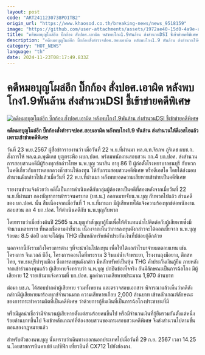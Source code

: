 ```yaml
---
layout: post
code: "ART2411230738PO1TB2"
origin_url: "https://www.khaosod.co.th/breaking-news/news_9518159"
image: "https://github.com/user-attachments/assets/1972ae40-15d0-4a9e-a799-9519b61d9917"
title: "คดีหมอบุญโผล่อีก บิ๊กก้อง สั่งปอศ.เอาผิด หลังพบโกง1.9พันล้าน ส่งสำนวนDSI ชี้เข้าข่ายคดีพิเศษ"
description: "คดีหมอบุญโผล่อีก บิ๊กก้องสั่งตำรวจปอศ.สอบเอาผิด หลังพบโกง1.9 พันล้าน ส่งสำนวนให้ดีเอสไอแล้ว เพราะเข้าข่ายคดีพิเศษ"
category: "HOT_NEWS"
language: "th"
date: 2024-11-23T08:17:49.833Z
---
```


# คดีหมอบุญโผล่อีก บิ๊กก้อง สั่งปอศ.เอาผิด หลังพบโกง1.9พันล้าน ส่งสำนวนDSI ชี้เข้าข่ายคดีพิเศษ

[![คดีหมอบุญโผล่อีก บิ๊กก้อง สั่งปอศ.เอาผิด หลังพบโกง1.9พันล้าน ส่งสำนวนDSI ชี้เข้าข่ายคดีพิเศษ](https://www.khaosod.co.th/wpapp/uploads/2024/11/morboon2.jpg "คดีหมอบุญโผล่อีก บิ๊กก้อง สั่งปอศ.เอาผิด หลังพบโกง1.9พันล้าน ส่งสำนวนDSI ชี้เข้าข่ายคดีพิเศษ")](https://www.khaosod.co.th/wpapp/uploads/2024/11/morboon2.jpg)

**คดีหมอบุญโผล่อีก บิ๊กก้องสั่งตำรวจปอศ.สอบเอาผิด หลังพบโกง1.9 พันล้าน ส่งสำนวนให้ดีเอสไอแล้ว เพราะเข้าข่ายคดีพิเศษ**

วันที่ 23 พ.ย.2567 ผู้สื่อข่าวรายงานว่า เมื่อวันที่ 22 พ.ย.ที่ผ่านมา พล.ต.ท.จิรภพ ภูริเดช ผบช.ก. สั่งการให้ พล.ต.ต.พุฒิเดช บุญกระพือ ผบก.ปอศ. พร้อมพนักงานสอบสวน กก.4 บก.ปอศ. ส่งสำนวนการสอบสวนคดีมีผู้ร้องทุกข์กล่าวโทษ น.พ.บุญ วนาสิน อายุ 86 ปี ผู้ก่อตั้งโรงพยาบาลธนบุรี กับพวกในคดีเกี่ยวกับการหลอกลวงชักชวนให้ลงทุน ให้กับกรมสอบสวนคดีพิเศษ หรือดีเอสไอ โดยได้ส่งมอบสำนวนดังกล่าวไปแล้วเมื่อวันที่ 22 พ.ย.ที่ผ่านมา หลังพบยอดความเสียหายเข้าข่ายเป็นคดีพิเศษ

รายงานข่าวแจ้งด้วยว่า คดีนี้เป็นการดำเนินคดีกับกลุ่มผู้ต้องหาเป็นคดีที่สองหลังจากเมื่อวันที่ 22 พ.ย.ที่ผ่านมา กองบัญชาการตำรวจนครบาล (บช.น.) ออกหมายจับน.พ.บุญ กับพวกไปแล้ว ส่วนคดีของ บก.ปอศ. นั้น สืบเนื่องจากเมื่อวันที่ 1 พ.ย.ที่ผานมา มีผู้เสียหายได้แจ้งความร้องทุกข์ต่อพนักงานสอบสวน กก 4 บก.ปอศ. ให้ดำเนินคดีกับ น.พ.บุญกับพวก

โดยทราบว่าเมื่อช่วงต้นปี 2565 น.พ.บุญทำสัญญากู้ยืมเพื่อให้ตัวแทนนำไปติดต่อกับผู้เสียหายซึ่งมีจำนวนหลายราย ที่หลงเชื่อตามคำชี้ชวน เนื่องจากเห็นว่าการลงทุนดังกล่าวจะได้ดอกเบี้ยจาก น.พ.บุญ ร้อยละ 8.5 ต่อปี และจะได้หุ้น THG เป็นหลักทรัพย์ค้ำประกันเงินที่ปล่อยกู้อีกด้วย

นอกจากนี้ยังรวมถึงโครงการต่าง ๆที่จะนำเงินไปลงทุน เพื่อให้ใด้ผลกำไรมาจ่ายผลตอบแทน เช่น โครงการ จินเวลล์ บีอิ้ง, โครงการคอนโดที่พระราม 3 ริมแม่น้ำเจ้าพระยา, โรงงานถุงมือยาง, ตึกสหไทย, รพ.ธนบุรีบำรุงเมือง ซึ่งการลงทุนดังกล่าว มีหลักทรัพย์เป็นหุ้น THG ค้ำประกันเงินกู้ยืม ภายหลังจากเข้าร่วมลงทุนแล้ว ผู้เสียหายจึงทราบว่า น.พ.บุญ ปกปิดข้อเท็จจริง อันมีลักษณะเป็นการฉ้อโกง มีผู้เสียหาย 12 รายเข้ามาแจ้งความที่ บก.ปอศ. มูลค่าความเสียหายประมาณ 1,970 ล้านบาท

ต่อมา บช.ก. ได้สอบปากคำผู้เสียหาย รวมทั้งพยาน และตรวจสอบเอกสาร พิจารณาแล้วเห็นว่าคดีดังกล่าวมีผู้เสียหายมาร้องทุกข์จำนวนมาก ความเสียหายเกือบ 2,000 ล้านบาท เข้าหลักเกณฑ์ลักษณะของการกระทำความผิตที่เป็นคดีพิเศษ ว่าด้วยการกู้ยืมเงินที่เป็นการฉ้อโกงประชาชนที่มี

หรือมีมูลน่าเชื่อว่ามีจำนวนผู้เสียหายตั้งแต่สามร้อยคนขึ้นไป หรือมีจำนวนเงินที่กู้ยืมรวมกันตั้งแต่หนึ่งร้อยล้านบาทขึ้นไป จึงเข้าหลักเกณฑ์ที่ต้องสอบสวนของกรมสอบสวนคดีพิเศษ จึงส่งสำนวนไปตามขั้นตอนของกฎหมายแล้ว

สำหรับตัวของนพ.บุญ นั้นทราบว่าเดินทางออกนอกประเทศไปเมื่อวันที่ 29 ก.ย. 2567 เวลา 14.25 น.โดยสายการบินคาเธ่ย์ แปซิฟิก เที่ยวบินที่ CX712 ไปยังฮ่องกง.